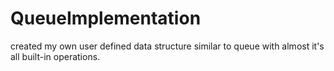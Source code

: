 # QueueImplementation
created my own user defined data structure similar to queue with almost it's all built-in operations.
